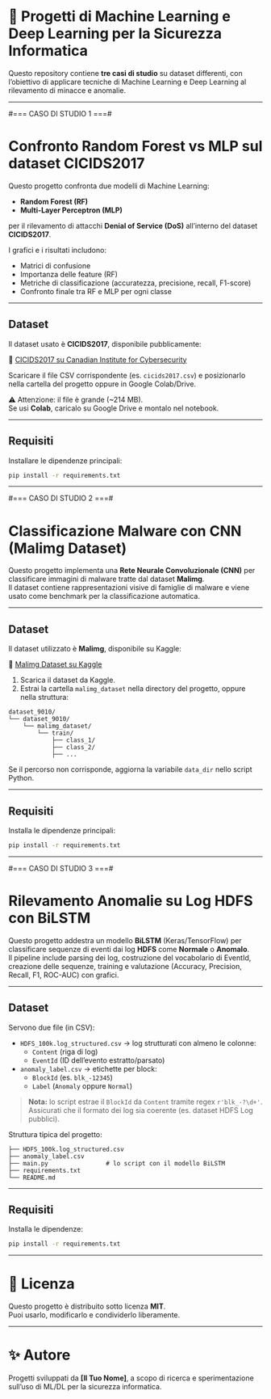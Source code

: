 # 📘 Progetti di Machine Learning e Deep Learning per la Sicurezza Informatica

Questo repository contiene **tre casi di studio** su dataset differenti, con l’obiettivo di applicare tecniche di Machine Learning e Deep Learning al rilevamento di minacce e anomalie.

---

#=== CASO DI STUDIO 1 ===#

# Confronto Random Forest vs MLP sul dataset CICIDS2017

Questo progetto confronta due modelli di Machine Learning:
- **Random Forest (RF)**
- **Multi-Layer Perceptron (MLP)**

per il rilevamento di attacchi **Denial of Service (DoS)** all’interno del dataset **CICIDS2017**.

I grafici e i risultati includono:
- Matrici di confusione
- Importanza delle feature (RF)
- Metriche di classificazione (accuratezza, precisione, recall, F1-score)
- Confronto finale tra RF e MLP per ogni classe

---

## Dataset

Il dataset usato è **CICIDS2017**, disponibile pubblicamente:

🔗 [CICIDS2017 su Canadian Institute for Cybersecurity](https://www.unb.ca/cic/datasets/ids-2017.html)

Scaricare il file CSV corrispondente (es. `cicids2017.csv`) e posizionarlo nella cartella del progetto oppure in Google Colab/Drive.

⚠️ Attenzione: il file è grande (~214 MB).  
Se usi **Colab**, caricalo su Google Drive e montalo nel notebook.

---

## Requisiti

Installare le dipendenze principali:

```bash
pip install -r requirements.txt
```

---

#=== CASO DI STUDIO 2 ===#

# Classificazione Malware con CNN (Malimg Dataset)

Questo progetto implementa una **Rete Neurale Convoluzionale (CNN)** per classificare immagini di malware tratte dal dataset **Malimg**.  
Il dataset contiene rappresentazioni visive di famiglie di malware e viene usato come benchmark per la classificazione automatica.

---

## Dataset

Il dataset utilizzato è **Malimg**, disponibile su Kaggle:

🔗 [Malimg Dataset su Kaggle](https://www.kaggle.com/datasets/)

1. Scarica il dataset da Kaggle.  
2. Estrai la cartella `malimg_dataset` nella directory del progetto, oppure nella struttura:

```
dataset_9010/
└── dataset_9010/
    └── malimg_dataset/
        └── train/
            ├── class_1/
            ├── class_2/
            ├── ...
```

Se il percorso non corrisponde, aggiorna la variabile `data_dir` nello script Python.

---

## Requisiti

Installa le dipendenze principali:

```bash
pip install -r requirements.txt
```

---

#=== CASO DI STUDIO 3 ===#

# Rilevamento Anomalie su Log HDFS con BiLSTM

Questo progetto addestra un modello **BiLSTM** (Keras/TensorFlow) per classificare sequenze di eventi dai log **HDFS** come **Normale** o **Anomalo**.  
Il pipeline include parsing dei log, costruzione del vocabolario di EventId, creazione delle sequenze, training e valutazione (Accuracy, Precision, Recall, F1, ROC-AUC) con grafici.

---

## Dataset

Servono due file (in CSV):

- `HDFS_100k.log_structured.csv` → log strutturati con almeno le colonne:
  - `Content` (riga di log)
  - `EventId` (ID dell’evento estratto/parsato)
- `anomaly_label.csv` → etichette per block:
  - `BlockId` (es. `blk_-12345`)
  - `Label` (`Anomaly` oppure `Normal`)

> **Nota:** lo script estrae il `BlockId` da `Content` tramite regex `r'blk_-?\d+'`.  
> Assicurati che il formato dei log sia coerente (es. dataset HDFS Log pubblici).

Struttura tipica del progetto:
```
├── HDFS_100k.log_structured.csv
├── anomaly_label.csv
├── main.py                # lo script con il modello BiLSTM
├── requirements.txt
└── README.md
```

---

## Requisiti

Installa le dipendenze:

```bash
pip install -r requirements.txt
```

---

# 📜 Licenza

Questo progetto è distribuito sotto licenza **MIT**.  
Puoi usarlo, modificarlo e condividerlo liberamente.

---

# ✨ Autore

Progetti sviluppati da **[Il Tuo Nome]**, a scopo di ricerca e sperimentazione sull’uso di ML/DL per la sicurezza informatica.
